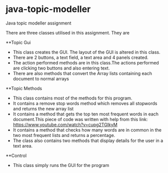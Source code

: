 # java-topic-modeller
Java topic modeller assignment

There are three classes utilised in this assignment. They are 


**Topic Gui
   - This class creates the GUI. The layout of the GUI is altered in this class.
   - There are 2 buttons, a text field, a text area and 4 panels created.
   - The action performed methods are in this class.The actions performed are clicking two buttons and also entering text.
   - There are also methods that convert the Array lists containing each document to normal arrays
  

**Topic Methods
  - This class contains most of the methods for this program.
  - It contains a remove stop words method which removes all stopwords and returns the new array list
  - It contains a method that gets the top ten most frequent words in each document.This piece of code was written with help from this link: 
    https://www.youtube.com/watch?v=cupg2TGIkyM
  - It contains a method that checks how many words are in common in the two most frequent lists and returns a percentage.
  - The class also contains two methods that display details for the user in a text area.


**Control 
 - This class simply runs the GUI for the program
